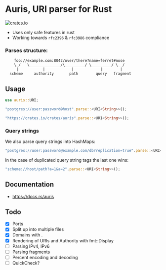 # Auris, URI parser for Rust

[![crates.io](https://img.shields.io/crates/v/auris.svg)](https://crates.io/crates/auris)

- Uses only safe features in rust
- Working towards `rfc2396` & `rfc3986` compliance

### Parses structure:

```notrust
    foo://example.com:8042/over/there?name=ferret#nose
    \_/   \______________/\_________/ \_________/ \__/
     |           |            |            |        |
  scheme     authority       path        query   fragment
```


## Usage

```rust
use auris::URI;

"postgres://user:password@host".parse::<URI<String>>();

"https://crates.io/crates/auris".parse::<URI<String>>();
```

### Query strings

We also parse query strings into HashMaps:

```rust
"postgres://user:password@example.com/db?replication=true".parse::<URI<String>>();
```

In the case of duplicated query string tags the last one wins:
```rust
"scheme://host/path?a=1&a=2".parse::<URI<String>>();
```

## Documentation
- https://docs.rs/auris

## Todo

- [x] Ports
- [x] Split up into multiple files
- [x] Domains with .
- [x] Rendering of URIs and Authority with fmt::Display
- [ ] Parsing IPv4, IPv6
- [ ] Parsing fragments
- [ ] Percent encoding and decoding
- [ ] QuickCheck?
